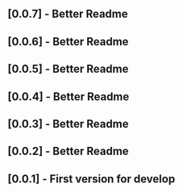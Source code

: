 ## [0.0.7] - Better Readme
## [0.0.6] - Better Readme
## [0.0.5] - Better Readme
## [0.0.4] - Better Readme
## [0.0.3] - Better Readme
## [0.0.2] - Better Readme
## [0.0.1] - First version for develop
